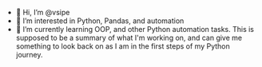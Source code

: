 - 👋 Hi, I’m @vsipe
- 👀 I’m interested in Python, Pandas, and automation
- 🌱 I’m currently learning OOP, and other Python automation tasks. 
This is supposed to be a summary of what I'm working on, and can give me something to look back on as I am in the first steps of my Python journey.


<!---
vsipe/vsipe is a ✨ special ✨ repository because its `README.md` (this file) appears on your GitHub profile.
You can click the Preview link to take a look at your changes.
--->
